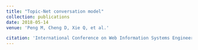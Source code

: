 ```yaml
---
title: "Topic-Net conversation model"
collection: publications
date: 2018-05-14
venue: 'Peng M, Cheng D, Xie Q, et al.'

citation: 'International Conference on Web Information Systems Engineering (WISE), 2018'
---
```

